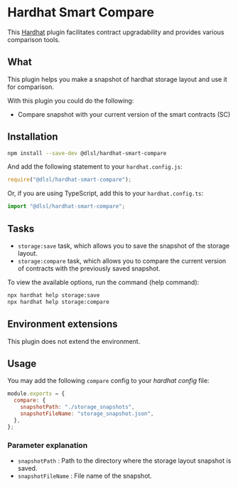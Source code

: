 [//]: # ([![npm]&#40;https://img.shields.io/npm/v/@dlsl/hardhat-smart-compare.svg&#41;]&#40;https://www.npmjs.com/package/@dlsl/hardhat-smart-compare&#41; [![hardhat]&#40;https://hardhat.org/buidler-plugin-badge.svg?1&#41;]&#40;https://hardhat.org&#41;)

# Hardhat Smart Compare

This [Hardhat](https://hardhat.org) plugin facilitates contract upgradability and provides various comparison tools.

## What

This plugin helps you make a snapshot of hardhat storage layout and use it for comparison.

With this plugin you could do the following:
* Compare snapshot with your current version of the smart contracts (SC)

[//]: # (* Compare snapshots between each other )

[//]: # (* Compare your current version of the SC with the remote version.)

## Installation

```bash
npm install --save-dev @dlsl/hardhat-smart-compare
```

And add the following statement to your `hardhat.config.js`:

```js
require("@dlsl/hardhat-smart-compare");
```

Or, if you are using TypeScript, add this to your `hardhat.config.ts`:

```ts
import "@dlsl/hardhat-smart-compare";
```

## Tasks

- `storage:save` task, which allows you to save the snapshot of the storage layout.
- `storage:compare` task, which allows you to compare the current version of contracts with the previously saved snapshot.

To view the available options, run the command (help command):
```bash
npx hardhat help storage:save 
npx hardhat help storage:compare 
```

## Environment extensions

This plugin does not extend the environment.

## Usage

You may add the following `compare` config to your *hardhat config* file:

```js
module.exports = {
  compare: {
    snapshotPath: "./storage_snapshots",
    snapshotFileName: "storage_snapshot.json",
  },
};
```

### Parameter explanation

- `snapshotPath` : Path to the directory where the storage layout snapshot is saved.
- `snapshotFileName` : File name of the snapshot.

[//]: # (## How it works)

[//]: # (## Known limitations)
